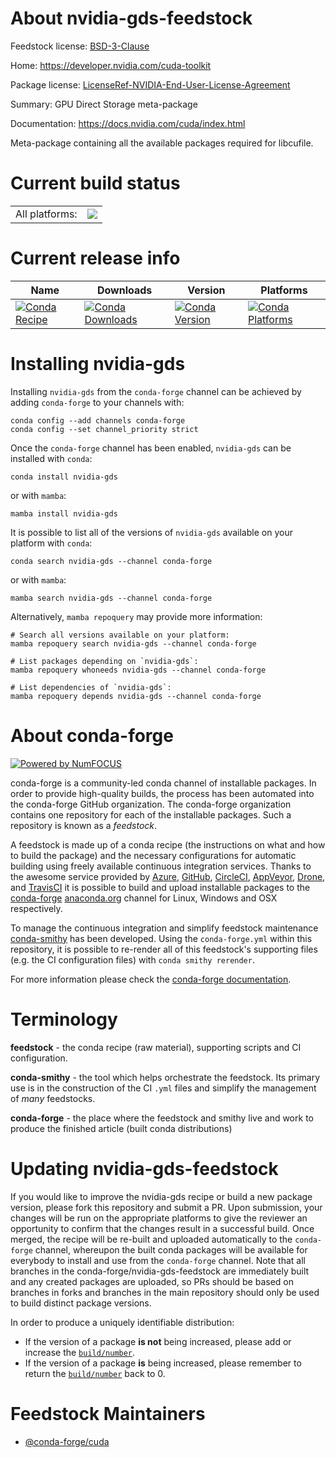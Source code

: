 About nvidia-gds-feedstock
==========================

Feedstock license: [BSD-3-Clause](https://github.com/conda-forge/nvidia-gds-feedstock/blob/main/LICENSE.txt)

Home: https://developer.nvidia.com/cuda-toolkit

Package license: [LicenseRef-NVIDIA-End-User-License-Agreement](https://docs.nvidia.com/cuda/eula/index.html)

Summary: GPU Direct Storage meta-package

Documentation: https://docs.nvidia.com/cuda/index.html

Meta-package containing all the available packages required for libcufile.


Current build status
====================


<table><tr><td>All platforms:</td>
    <td>
      <a href="https://dev.azure.com/conda-forge/feedstock-builds/_build/latest?definitionId=19588&branchName=main">
        <img src="https://dev.azure.com/conda-forge/feedstock-builds/_apis/build/status/nvidia-gds-feedstock?branchName=main">
      </a>
    </td>
  </tr>
</table>

Current release info
====================

| Name | Downloads | Version | Platforms |
| --- | --- | --- | --- |
| [![Conda Recipe](https://img.shields.io/badge/recipe-nvidia--gds-green.svg)](https://anaconda.org/conda-forge/nvidia-gds) | [![Conda Downloads](https://img.shields.io/conda/dn/conda-forge/nvidia-gds.svg)](https://anaconda.org/conda-forge/nvidia-gds) | [![Conda Version](https://img.shields.io/conda/vn/conda-forge/nvidia-gds.svg)](https://anaconda.org/conda-forge/nvidia-gds) | [![Conda Platforms](https://img.shields.io/conda/pn/conda-forge/nvidia-gds.svg)](https://anaconda.org/conda-forge/nvidia-gds) |

Installing nvidia-gds
=====================

Installing `nvidia-gds` from the `conda-forge` channel can be achieved by adding `conda-forge` to your channels with:

```
conda config --add channels conda-forge
conda config --set channel_priority strict
```

Once the `conda-forge` channel has been enabled, `nvidia-gds` can be installed with `conda`:

```
conda install nvidia-gds
```

or with `mamba`:

```
mamba install nvidia-gds
```

It is possible to list all of the versions of `nvidia-gds` available on your platform with `conda`:

```
conda search nvidia-gds --channel conda-forge
```

or with `mamba`:

```
mamba search nvidia-gds --channel conda-forge
```

Alternatively, `mamba repoquery` may provide more information:

```
# Search all versions available on your platform:
mamba repoquery search nvidia-gds --channel conda-forge

# List packages depending on `nvidia-gds`:
mamba repoquery whoneeds nvidia-gds --channel conda-forge

# List dependencies of `nvidia-gds`:
mamba repoquery depends nvidia-gds --channel conda-forge
```


About conda-forge
=================

[![Powered by
NumFOCUS](https://img.shields.io/badge/powered%20by-NumFOCUS-orange.svg?style=flat&colorA=E1523D&colorB=007D8A)](https://numfocus.org)

conda-forge is a community-led conda channel of installable packages.
In order to provide high-quality builds, the process has been automated into the
conda-forge GitHub organization. The conda-forge organization contains one repository
for each of the installable packages. Such a repository is known as a *feedstock*.

A feedstock is made up of a conda recipe (the instructions on what and how to build
the package) and the necessary configurations for automatic building using freely
available continuous integration services. Thanks to the awesome service provided by
[Azure](https://azure.microsoft.com/en-us/services/devops/), [GitHub](https://github.com/),
[CircleCI](https://circleci.com/), [AppVeyor](https://www.appveyor.com/),
[Drone](https://cloud.drone.io/welcome), and [TravisCI](https://travis-ci.com/)
it is possible to build and upload installable packages to the
[conda-forge](https://anaconda.org/conda-forge) [anaconda.org](https://anaconda.org/)
channel for Linux, Windows and OSX respectively.

To manage the continuous integration and simplify feedstock maintenance
[conda-smithy](https://github.com/conda-forge/conda-smithy) has been developed.
Using the ``conda-forge.yml`` within this repository, it is possible to re-render all of
this feedstock's supporting files (e.g. the CI configuration files) with ``conda smithy rerender``.

For more information please check the [conda-forge documentation](https://conda-forge.org/docs/).

Terminology
===========

**feedstock** - the conda recipe (raw material), supporting scripts and CI configuration.

**conda-smithy** - the tool which helps orchestrate the feedstock.
                   Its primary use is in the construction of the CI ``.yml`` files
                   and simplify the management of *many* feedstocks.

**conda-forge** - the place where the feedstock and smithy live and work to
                  produce the finished article (built conda distributions)


Updating nvidia-gds-feedstock
=============================

If you would like to improve the nvidia-gds recipe or build a new
package version, please fork this repository and submit a PR. Upon submission,
your changes will be run on the appropriate platforms to give the reviewer an
opportunity to confirm that the changes result in a successful build. Once
merged, the recipe will be re-built and uploaded automatically to the
`conda-forge` channel, whereupon the built conda packages will be available for
everybody to install and use from the `conda-forge` channel.
Note that all branches in the conda-forge/nvidia-gds-feedstock are
immediately built and any created packages are uploaded, so PRs should be based
on branches in forks and branches in the main repository should only be used to
build distinct package versions.

In order to produce a uniquely identifiable distribution:
 * If the version of a package **is not** being increased, please add or increase
   the [``build/number``](https://docs.conda.io/projects/conda-build/en/latest/resources/define-metadata.html#build-number-and-string).
 * If the version of a package **is** being increased, please remember to return
   the [``build/number``](https://docs.conda.io/projects/conda-build/en/latest/resources/define-metadata.html#build-number-and-string)
   back to 0.

Feedstock Maintainers
=====================

* [@conda-forge/cuda](https://github.com/conda-forge/cuda/)

